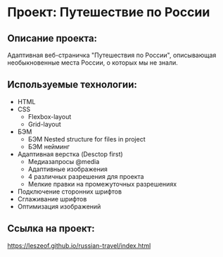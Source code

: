 # Проект: Путешествие по России

## **Описание проекта:**
Адаптивная веб-страничка "Путешествия по России", описывающая необыкновенные места России, о которых мы не знали.

## **Используемые технологии:**
* HTML
* CSS
  * Flexbox-layout
  * Grid-layout
* БЭМ
  * БЭМ Nested structure for files in project
  * БЭМ нейминг
* Адаптивная верстка (Desctop first)
  * Медиазапросы @media
  * Адаптивные изображения
  * 4 различных разрешения для проекта
  * Мелкие правки на промежуточных разрешениях
* Подключение сторонних шрифтов
* Сглаживание шрифтов
* Оптимизация изображений

## **Ссылка на проект:**
https://leszeof.github.io/russian-travel/index.html
